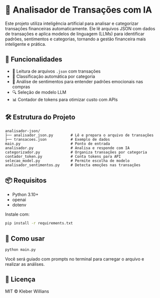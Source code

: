 # 🧠 Analisador de Transações com IA

Este projeto utiliza inteligência artificial para analisar e categorizar transações financeiras automaticamente. Ele lê arquivos JSON com dados de transações e aplica modelos de linguagem (LLMs) para identificar padrões, sentimentos e categorias, tornando a gestão financeira mais inteligente e prática.

## 🚀 Funcionalidades

- 📂 Leitura de arquivos `.json` com transações
- 🤖 Classificação automática por categoria
- 🧠 Análise de sentimentos para entender padrões emocionais nas compras
- 🔍 Seleção de modelo LLM
- 📊 Contador de tokens para otimizar custo com APIs

## 🛠 Estrutura do Projeto

```
analisador-json/
├── analisador_json.py        # Lê e prepara o arquivo de transações
├── transacoes.json           # Exemplo de dados
main.py                       # Ponto de entrada
analisador.py                 # Analisa e responde com IA
categorizador.py              # Organiza transações por categoria
contador_token.py             # Conta tokens para API
selecao_model.py              # Permite escolha de modelo
analisador_sentimentos.py     # Detecta emoções nas transações
```

## 📦 Requisitos

- Python 3.10+
- openai
- dotenv

Instale com:

```bash
pip install -r requirements.txt
```

## 🧪 Como usar

```bash
python main.py
```

Você será guiado com prompts no terminal para carregar o arquivo e realizar as análises.

## 📄 Licença

MIT © Kleber Willians
